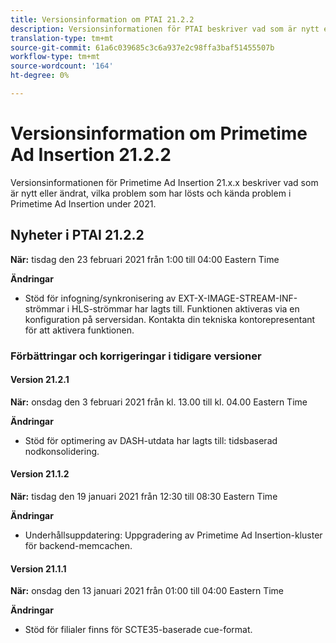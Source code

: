```yaml
---
title: Versionsinformation om PTAI 21.2.2
description: Versionsinformationen för PTAI beskriver vad som är nytt eller ändrat, de lösta och kända problemen i Primetime Ad Insertion under 2021.
translation-type: tm+mt
source-git-commit: 61a6c039685c3c6a937e2c98ffa3baf51455507b
workflow-type: tm+mt
source-wordcount: '164'
ht-degree: 0%

---
```



# Versionsinformation om Primetime Ad Insertion 21.2.2

Versionsinformationen för Primetime Ad Insertion 21.x.x beskriver vad som är nytt eller ändrat, vilka problem som har lösts och kända problem i Primetime Ad Insertion under 2021.

## Nyheter i PTAI 21.2.2

**När:** tisdag den 23 februari 2021 från 1:00 till 04:00 Eastern Time

**Ändringar**

* Stöd för infogning/synkronisering av EXT-X-IMAGE-STREAM-INF-strömmar i HLS-strömmar har lagts till. Funktionen aktiveras via en konfiguration på serversidan. Kontakta din tekniska kontorepresentant för att aktivera funktionen.

### Förbättringar och korrigeringar i tidigare versioner

#### Version 21.2.1

**När:** onsdag den 3 februari 2021 från kl. 13.00 till kl. 04.00 Eastern Time

**Ändringar**

* Stöd för optimering av DASH-utdata har lagts till: tidsbaserad nodkonsolidering.

#### Version 21.1.2

**När:** tisdag den 19 januari 2021 från 12:30 till 08:30 Eastern Time

**Ändringar**

* Underhållsuppdatering: Uppgradering av Primetime Ad Insertion-kluster för backend-memcachen.

#### Version 21.1.1

**När:** onsdag den 13 januari 2021 från 01:00 till 04:00 Eastern Time

**Ändringar**

* Stöd för filialer finns för SCTE35-baserade cue-format.